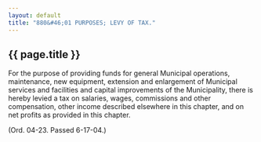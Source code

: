```yaml
---
layout: default 
title: "880&#46;01 PURPOSES; LEVY OF TAX."
---
```


{{ page.title }}
----------------

For the purpose of providing funds for general Municipal operations,
maintenance, new equipment, extension and enlargement of Municipal
services and facilities and capital improvements of the Municipality,
there is hereby levied a tax on salaries, wages, commissions and other
compensation, other income described elsewhere in this chapter, and on
net profits as provided in this chapter.

(Ord. 04-23. Passed 6-17-04.)

